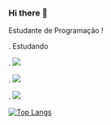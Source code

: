 ### Hi there 👋
Estudante de Programação !


 . Estudando 

. <img src="https://img.shields.io/badge/HTML-239120?style=for-the-badge&logo=html5&logoColor=white" >


 . <img src="https://img.shields.io/badge/JavaScript-323330?style=for-the-badge&logo=javascript&logoColor=F7DF1E"  >
 
 

. <img src="https://img.shields.io/badge/Node.js-43853D?style=for-the-badge&logo=node.js&logoColor=white">


[![Top Langs](https://github-readme-stats.vercel.app/api/top-langs/?username=jailson12)](https://github.com/anuraghazra/github-readme-stats)

